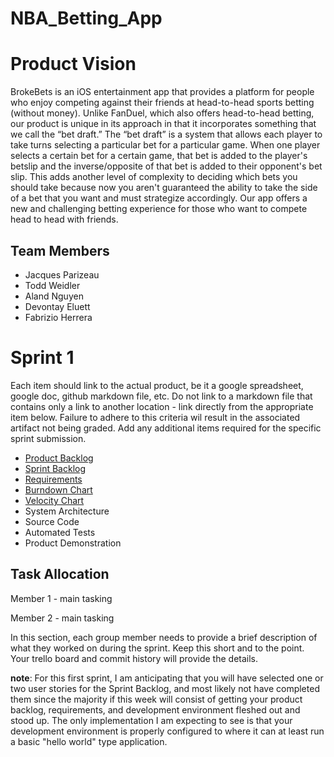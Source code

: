 # NBA_Betting_App

# Product Vision

BrokeBets is an iOS entertainment app that provides a platform for people who enjoy competing against their friends at head-to-head sports betting (without money). Unlike FanDuel, which also offers head-to-head betting, our product is unique in its approach in that it incorporates something that we call the “bet draft.” The “bet draft” is a system that allows each player to take turns selecting a particular bet for a particular game. When one player selects a certain bet for a certain game, that bet is added to the player's betslip and the inverse/opposite of that bet is added to their opponent's bet slip. This adds another level of complexity to deciding which bets you should take because now you aren't guaranteed the ability to take the side of a bet that you want and must strategize accordingly. Our app offers a new and challenging betting experience for those who want to compete head to head with friends.


## Team Members

- Jacques Parizeau
- Todd Weidler
- Aland Nguyen
- Devontay Eluett
- Fabrizio Herrera



# Sprint 1

Each item should link to the actual product, be it a google spreadsheet, google doc, github markdown file, etc. Do not link to a markdown file that contains only a link to another location - link directly from the appropriate item below. Failure to adhere to this criteria wil result in the associated artifact not being graded. Add any additional items required for the specific sprint submission.

- [Product Backlog](https://trello.com/b/5Ppmtzr9/nbaproject)
- [Sprint Backlog](https://trello.com/b/5Ppmtzr9/nbaproject)
- [Requirements](https://github.com/parizeaujj/NBA_Betting_App/blob/main/artifacts/requirements.md)
- [Burndown Chart](https://docs.google.com/spreadsheets/d/1pVsd3aALm122RHDQUNY6Yl-JIwwv7_jYz-tVhUx3qMM/edit?usp=sharing)
- [Velocity Chart](https://docs.google.com/spreadsheets/d/19NiffaIBn3zLbjg6jmhpLCJWMidPjQ7hmEVjF_mxBWI/edit?usp=sharing)
- System Architecture
- Source Code
- Automated Tests
- Product Demonstration

## Task Allocation

Member 1 - main tasking

Member 2 - main tasking

In this section, each group member needs to provide a brief description of what they worked on during the sprint. Keep this short and to the point. Your trello board and commit history will provide the details. 

**note**: For this first sprint, I am anticipating that you will have selected one or two user stories for the Sprint Backlog, and most likely not have completed them since the majority if this week will consist of getting your product backlog, requirements, and development environment fleshed out and stood up. The only implementation I am expecting to see is that your development environment is properly configured to where it can at least run a basic "hello world" type application. 

